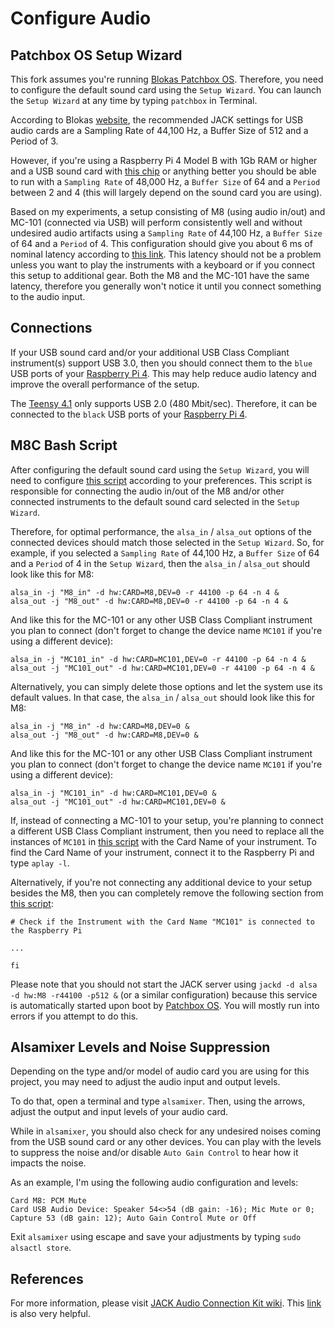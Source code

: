 # Configure Audio

## Patchbox OS Setup Wizard

This fork assumes you're running [Blokas Patchbox OS](https://blokas.io/patchbox-os/). Therefore, you need to configure the default sound card using the `Setup Wizard`. You can launch the `Setup Wizard` at any time by typing `patchbox` in Terminal.

According to Blokas [website](https://blokas.io/patchbox-os/docs/setup-wizard/), the recommended JACK settings for USB audio cards are a Sampling Rate of 44,100 Hz, a Buffer Size of 512 and a Period of 3.

However, if you're using a Raspberry Pi 4 Model B with 1Gb RAM or higher and a USB sound card with [this chip](https://datasheet.lcsc.com/lcsc/1912111437_Cmedia-HS-100B_C371351.pdf) or anything better you should be able to run with a `Sampling Rate` of 48,000 Hz, a `Buffer Size` of 64 and a `Period` between 2 and 4 (this will largely depend on the sound card you are using).

Based on my experiments, a setup consisting of M8 (using audio in/out) and MC-101 (connected via USB) will perform consistently well and without undesired audio artifacts using a `Sampling Rate` of 44,100 Hz, a `Buffer Size` of 64 and a `Period` of 4. This configuration should give you about 6 ms of nominal latency according to [this link](https://wiki.linuxaudio.org/wiki/list_of_jack_frame_period_settings_ideal_for_usb_interface). This latency should not be a problem unless you want to play the instruments with a keyboard or if you connect this setup to additional gear. Both the M8 and the MC-101 have the same latency, therefore you generally won't notice it until you connect something to the audio input.

## Connections

If your USB sound card and/or your additional USB Class Compliant instrument(s) support USB 3.0, then you should connect them to the `blue` USB ports of your [Raspberry Pi 4](https://www.raspberrypi.com/products/raspberry-pi-4-model-b/). This may help reduce audio latency and improve the overall performance of the setup.

The [Teensy 4.1](https://www.pjrc.com/store/teensy41.html) only supports USB 2.0 (480 Mbit/sec). Therefore, it can be connected to the `black` USB ports of your [Raspberry Pi 4](https://www.raspberrypi.com/products/raspberry-pi-4-model-b/).

## M8C Bash Script

After configuring the default sound card using the `Setup Wizard`, you will need to configure [this script](https://github.com/RowdyVoyeur/m8c-rpi4/blob/main/m8c.sh) according to your preferences. This script is responsible for connecting the audio in/out of the M8 and/or other connected instruments to the default sound card selected in the `Setup Wizard`.

Therefore, for optimal performance, the `alsa_in` / `alsa_out` options of the connected devices should match those selected in the `Setup Wizard`. So, for example, if you selected a `Sampling Rate` of 44,100 Hz, a `Buffer Size` of 64 and a `Period` of 4 in the `Setup Wizard`, then the `alsa_in` / `alsa_out` should look like this for M8:
```
alsa_in -j "M8_in" -d hw:CARD=M8,DEV=0 -r 44100 -p 64 -n 4 &
alsa_out -j "M8_out" -d hw:CARD=M8,DEV=0 -r 44100 -p 64 -n 4 &
```
And like this for the MC-101 or any other USB Class Compliant instrument you plan to connect (don't forget to change the device name `MC101` if you're using a different device):
```
alsa_in -j "MC101_in" -d hw:CARD=MC101,DEV=0 -r 44100 -p 64 -n 4 &
alsa_out -j "MC101_out" -d hw:CARD=MC101,DEV=0 -r 44100 -p 64 -n 4 &
```
Alternatively, you can simply delete those options and let the system use its default values. In that case, the `alsa_in` / `alsa_out` should look like this for M8:
```
alsa_in -j "M8_in" -d hw:CARD=M8,DEV=0 &
alsa_out -j "M8_out" -d hw:CARD=M8,DEV=0 &
```
And like this for the MC-101 or any other USB Class Compliant instrument you plan to connect (don't forget to change the device name `MC101` if you're using a different device):
```
alsa_in -j "MC101_in" -d hw:CARD=MC101,DEV=0 &
alsa_out -j "MC101_out" -d hw:CARD=MC101,DEV=0 &
```

If, instead of connecting a MC-101 to your setup, you're planning to connect a different USB Class Compliant instrument, then you need to replace all the instances of `MC101` in [this script](https://github.com/RowdyVoyeur/m8c-rpi4/blob/main/m8c.sh) with the Card Name of your instrument. To find the Card Name of your instrument, connect it to the Raspberry Pi and type `aplay -l`.

Alternatively, if you're not connecting any additional device to your setup besides the M8, then you can completely remove the following section from [this script](https://github.com/RowdyVoyeur/m8c-rpi4/blob/main/m8c.sh):

```
# Check if the Instrument with the Card Name "MC101" is connected to the Raspberry Pi

...

fi
```

Please note that you should not start the JACK server using `jackd -d alsa -d hw:M8 -r44100 -p512 &` (or a similar configuration) because this service is automatically started upon boot by [Patchbox OS](https://blokas.io/patchbox-os/docs/software-guides). You will mostly run into errors if you attempt to do this.

## Alsamixer Levels and Noise Suppression

Depending on the type and/or model of audio card you are using for this project, you may need to adjust the audio input and output levels.

To do that, open a terminal and type `alsamixer`. Then, using the arrows, adjust the output and input levels of your audio card.

While in `alsamixer`, you should also check for any undesired noises coming from the USB sound card or any other devices. You can play with the levels to suppress the noise and/or disable `Auto Gain Control` to hear how it impacts the noise.

As an example, I'm using the following audio configuration and levels:
```
Card M8: PCM Mute
Card USB Audio Device: Speaker 54<>54 (dB gain: -16); Mic Mute or 0; Capture 53 (dB gain: 12); Auto Gain Control Mute or Off
```

Exit `alsamixer` using escape and save your adjustments by typing `sudo alsactl store`.

## References

For more information, please visit [JACK Audio Connection Kit wiki](https://github.com/jackaudio/jackaudio.github.com/wiki). This [link](https://askubuntu.com/questions/1153655/making-connections-in-jack-on-the-command-line) is also very helpful.
